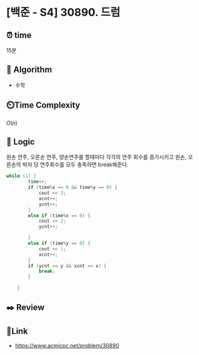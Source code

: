 # [백준 - S4] 30890. 드럼

## ⏰ **time**

15분

## :pushpin: **Algorithm**

- 수학

## ⏲️**Time Complexity**

$O(n)$

## :round_pushpin: **Logic**

왼손 연주, 오른손 연주, 양손연주를 할때마다 각각의 연주 회수를 증가시키고 왼손, 오른손의 박자 당 연주회수를 모두 충족하면 break해준다.

```cpp
while (1) {
		time++;
		if (time%x == 0 && time%y == 0) {
			cout << 3;
			xcnt++;
			ycnt++;
		}
		else if (time%x == 0) {
			cout << 2;
			ycnt++;

		}
		else if (time%y == 0) {
			cout << 1;
			xcnt++;
		}
		if (ycnt == y && xcnt == x) {
			break;
		}

	}
```

## :black_nib: **Review**

## 📡**Link**

- https://www.acmicpc.net/problem/30890

